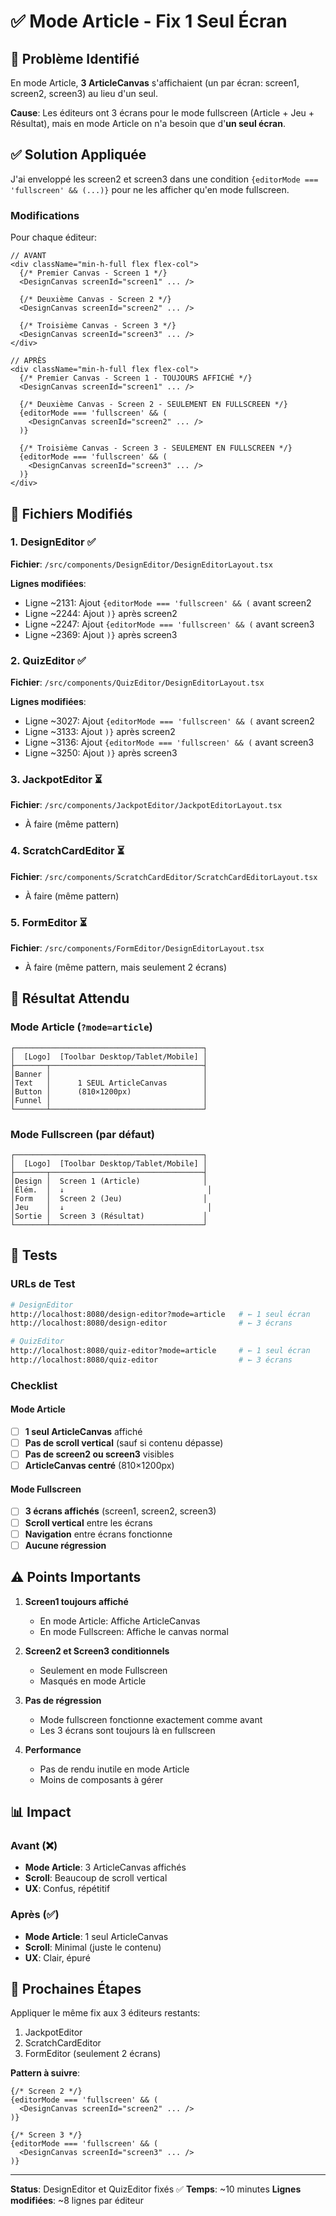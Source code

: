 # ✅ Mode Article - Fix 1 Seul Écran

## 🐛 Problème Identifié

En mode Article, **3 ArticleCanvas** s'affichaient (un par écran: screen1, screen2, screen3) au lieu d'un seul.

**Cause**: Les éditeurs ont 3 écrans pour le mode fullscreen (Article + Jeu + Résultat), mais en mode Article on n'a besoin que d'**un seul écran**.

## ✅ Solution Appliquée

J'ai enveloppé les screen2 et screen3 dans une condition `{editorMode === 'fullscreen' && (...)}` pour ne les afficher qu'en mode fullscreen.

### Modifications

Pour chaque éditeur:

```tsx
// AVANT
<div className="min-h-full flex flex-col">
  {/* Premier Canvas - Screen 1 */}
  <DesignCanvas screenId="screen1" ... />
  
  {/* Deuxième Canvas - Screen 2 */}
  <DesignCanvas screenId="screen2" ... />
  
  {/* Troisième Canvas - Screen 3 */}
  <DesignCanvas screenId="screen3" ... />
</div>

// APRÈS
<div className="min-h-full flex flex-col">
  {/* Premier Canvas - Screen 1 - TOUJOURS AFFICHÉ */}
  <DesignCanvas screenId="screen1" ... />
  
  {/* Deuxième Canvas - Screen 2 - SEULEMENT EN FULLSCREEN */}
  {editorMode === 'fullscreen' && (
    <DesignCanvas screenId="screen2" ... />
  )}
  
  {/* Troisième Canvas - Screen 3 - SEULEMENT EN FULLSCREEN */}
  {editorMode === 'fullscreen' && (
    <DesignCanvas screenId="screen3" ... />
  )}
</div>
```

## 📝 Fichiers Modifiés

### 1. DesignEditor ✅
**Fichier**: `/src/components/DesignEditor/DesignEditorLayout.tsx`

**Lignes modifiées**:
- Ligne ~2131: Ajout `{editorMode === 'fullscreen' && (` avant screen2
- Ligne ~2244: Ajout `)}` après screen2
- Ligne ~2247: Ajout `{editorMode === 'fullscreen' && (` avant screen3
- Ligne ~2369: Ajout `)}` après screen3

### 2. QuizEditor ✅
**Fichier**: `/src/components/QuizEditor/DesignEditorLayout.tsx`

**Lignes modifiées**:
- Ligne ~3027: Ajout `{editorMode === 'fullscreen' && (` avant screen2
- Ligne ~3133: Ajout `)}` après screen2
- Ligne ~3136: Ajout `{editorMode === 'fullscreen' && (` avant screen3
- Ligne ~3250: Ajout `)}` après screen3

### 3. JackpotEditor ⏳
**Fichier**: `/src/components/JackpotEditor/JackpotEditorLayout.tsx`
- À faire (même pattern)

### 4. ScratchCardEditor ⏳
**Fichier**: `/src/components/ScratchCardEditor/ScratchCardEditorLayout.tsx`
- À faire (même pattern)

### 5. FormEditor ⏳
**Fichier**: `/src/components/FormEditor/DesignEditorLayout.tsx`
- À faire (même pattern, mais seulement 2 écrans)

## 🎯 Résultat Attendu

### Mode Article (`?mode=article`)
```
┌──────────────────────────────────────────┐
│  [Logo]  [Toolbar Desktop/Tablet/Mobile] │
├───────┬──────────────────────────────────┤
│Banner │                                  │
│Text   │      1 SEUL ArticleCanvas        │
│Button │      (810×1200px)                │
│Funnel │                                  │
└───────┴──────────────────────────────────┘
```

### Mode Fullscreen (par défaut)
```
┌──────────────────────────────────────────┐
│  [Logo]  [Toolbar Desktop/Tablet/Mobile] │
├───────┬──────────────────────────────────┤
│Design │  Screen 1 (Article)              │
│Élém.  │  ↓                                │
│Form   │  Screen 2 (Jeu)                  │
│Jeu    │  ↓                                │
│Sortie │  Screen 3 (Résultat)             │
└───────┴──────────────────────────────────┘
```

## 🧪 Tests

### URLs de Test

```bash
# DesignEditor
http://localhost:8080/design-editor?mode=article   # ← 1 seul écran
http://localhost:8080/design-editor                # ← 3 écrans

# QuizEditor
http://localhost:8080/quiz-editor?mode=article     # ← 1 seul écran
http://localhost:8080/quiz-editor                  # ← 3 écrans
```

### Checklist

#### Mode Article
- [ ] **1 seul ArticleCanvas** affiché
- [ ] **Pas de scroll vertical** (sauf si contenu dépasse)
- [ ] **Pas de screen2 ou screen3** visibles
- [ ] **ArticleCanvas centré** (810×1200px)

#### Mode Fullscreen
- [ ] **3 écrans affichés** (screen1, screen2, screen3)
- [ ] **Scroll vertical** entre les écrans
- [ ] **Navigation** entre écrans fonctionne
- [ ] **Aucune régression**

## ⚠️ Points Importants

1. **Screen1 toujours affiché**
   - En mode Article: Affiche ArticleCanvas
   - En mode Fullscreen: Affiche le canvas normal

2. **Screen2 et Screen3 conditionnels**
   - Seulement en mode Fullscreen
   - Masqués en mode Article

3. **Pas de régression**
   - Mode fullscreen fonctionne exactement comme avant
   - Les 3 écrans sont toujours là en fullscreen

4. **Performance**
   - Pas de rendu inutile en mode Article
   - Moins de composants à gérer

## 📊 Impact

### Avant (❌)
- **Mode Article**: 3 ArticleCanvas affichés
- **Scroll**: Beaucoup de scroll vertical
- **UX**: Confus, répétitif

### Après (✅)
- **Mode Article**: 1 seul ArticleCanvas
- **Scroll**: Minimal (juste le contenu)
- **UX**: Clair, épuré

## 🚀 Prochaines Étapes

Appliquer le même fix aux 3 éditeurs restants:
1. JackpotEditor
2. ScratchCardEditor
3. FormEditor (seulement 2 écrans)

**Pattern à suivre**:
```tsx
{/* Screen 2 */}
{editorMode === 'fullscreen' && (
  <DesignCanvas screenId="screen2" ... />
)}

{/* Screen 3 */}
{editorMode === 'fullscreen' && (
  <DesignCanvas screenId="screen3" ... />
)}
```

---

**Status**: DesignEditor et QuizEditor fixés ✅
**Temps**: ~10 minutes
**Lignes modifiées**: ~8 lignes par éditeur

